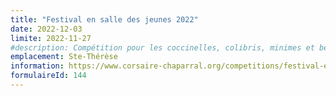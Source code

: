 ```yaml
---
title: "Festival en salle des jeunes 2022"
date: 2022-12-03
limite: 2022-11-27
#description: Compétition pour les coccinelles, colibris, minimes et benjamins.
emplacement: Ste-Thérèse
information: https://www.corsaire-chaparral.org/competitions/festival-en-salle-des-jeunes/
formulaireId: 144
---
```

